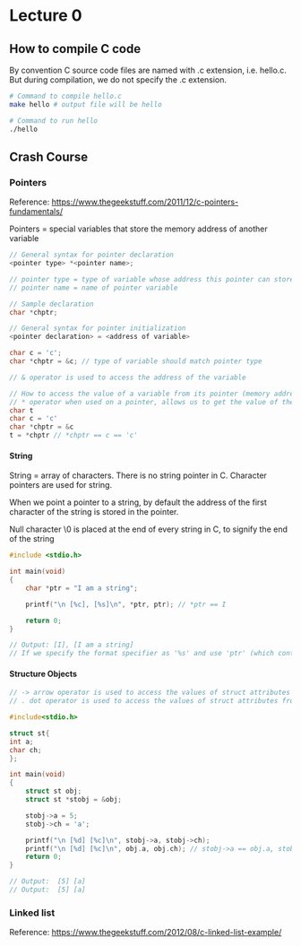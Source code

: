 # Lecture 0

## How to compile C code

By convention C source code files are named with .c extension, i.e. hello.c. But during compilation, we do not specify the .c extension.

```bash
# Command to compile hello.c
make hello # output file will be hello

# Command to run hello
./hello
```

## Crash Course

### Pointers

Reference: https://www.thegeekstuff.com/2011/12/c-pointers-fundamentals/

Pointers = special variables that store the memory address of another variable

```c
// General syntax for pointer declaration
<pointer type> *<pointer name>;

// pointer type = type of variable whose address this pointer can store
// pointer name = name of pointer variable

// Sample declaration
char *chptr;
```

```c
// General syntax for pointer initialization
<pointer declaration> = <address of variable>

char c = 'c';
char *chptr = &c; // type of variable should match pointer type

// & operator is used to access the address of the variable 
```

```c
// How to access the value of a variable from its pointer (memory address)
// * operator when used on a pointer, allows us to get the value of the variable whose address is stored on the pointer
char t
char c = 'c'
char *chptr = &c
t = *chptr // *chptr == c == 'c'
```

#### String

String = array of characters. There is no string pointer in C. Character pointers are used for string.

When we point a pointer to a string, by default the address of the first character of the string is stored in the pointer.

Null character \0 is placed at the end of every string in C, to signify the end of the string

```c
#include <stdio.h> 

int main(void) 
{ 
    char *ptr = "I am a string"; 

    printf("\n [%c], [%s]\n", *ptr, ptr); // *ptr == I

    return 0; 
}

// Output: [I], [I am a string]
// If we specify the format specifier as '%s' and use 'ptr' (which contains the starting address of the string), then the complete string is printed using printf.
```

#### Structure Objects

```c
// -> arrow operator is used to access the values of struct attributes from the struct pointer (memory address)
// . dot operator is used to access the values of struct attributes from itself

#include<stdio.h> 

struct st{ 
int a; 
char ch; 
}; 

int main(void) 
{ 
    struct st obj; 
    struct st *stobj = &obj; 

    stobj->a = 5; 
    stobj->ch = 'a'; 

    printf("\n [%d] [%c]\n", stobj->a, stobj->ch); 
    printf("\n [%d] [%c]\n", obj.a, obj.ch); // stobj->a == obj.a, stobj->ch == obj.ch
    return 0; 
}

// Output:  [5] [a]
// Output:  [5] [a]
```

### Linked list

Reference: https://www.thegeekstuff.com/2012/08/c-linked-list-example/